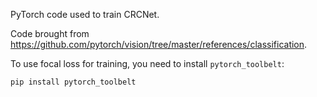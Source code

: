 PyTorch code used to train CRCNet.

Code brought from https://github.com/pytorch/vision/tree/master/references/classification.

To use focal loss for training, you need to install `pytorch_toolbelt`:
```
pip install pytorch_toolbelt
```


